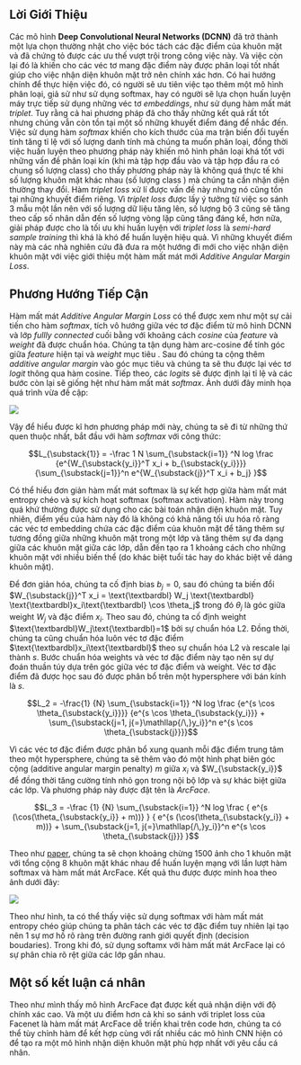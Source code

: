 ## Lời Giới Thiệu

Các mô hình **Deep Convolutional Neural Networks (DCNN)** đã trở thành một lựa chọn thường nhật cho việc bóc tách các đặc điểm của khuôn mặt và đã chứng tỏ được các ưu thế vượt trội trong công việc này. Và việc còn lại đó là khiến cho các véc tơ mang đặc điểm này được phân loại tốt nhất giúp cho việc nhận diện khuôn mặt trở nên chính xác hơn.  Có hai hướng chính để thực hiện việc đó, có người sẽ ưu tiên việc tạo thêm một mô hình phân loại, giả sử như sử dụng softmax, hay có người sẽ lựa chọn huấn luyện máy trực tiếp sử dụng những véc tơ *embeddings*, như sử dụng hàm mất mát *triplet*. Tuy rằng cả hai phương pháp đã cho thấy những kết quả rất tốt nhưng chúng vẫn còn tồn tại một số những khuyết điểm đáng để nhắc đến. Việc sử dụng hàm *softmax* khiến cho kích thước của ma trận biến đổi tuyến tính tăng tỉ lệ với số lượng danh tính mà chúng ta muốn phân loại, đồng thời việc huấn luyện theo phương pháp này khiến mô hình phân loại khá tốt với những vấn đề phân loại kín (khi mà tập hợp đầu vào và tập hợp đầu ra có chung số lượng class) cho thấy phương pháp này là không quá thực tế khi số lượng khuôn mặt khác nhau (số lượng class ) mà chúng ta cần nhận diện thường thay đổi. Hàm *triplet loss* xử lí được vấn đề này nhưng nó cũng tồn tại những khuyết điểm riêng. Vì *triplet loss* được lấy ý tưởng từ việc so sánh 3 mẫu một lần nên với số lượng dữ liệu tăng lên, số lượng bộ 3 cũng sẽ tăng theo cấp số nhân dẫn đến số lượng vòng lặp cũng tăng đáng kể, hơn nữa, giải pháp được cho là tối ưu khi huấn luyện với *triplet loss* là *semi-hard sample training* thì khá là khó để huấn luyện hiệu quả. Vì những khuyết điểm này mà các nhà nghiên cứu đã đưa ra một hướng đi mới cho việc nhận diện khuôn mặt với việc giới thiệu một hàm mất mát mới *Additive Angular Margin Loss*.

## Phương Hướng Tiếp Cận

Hàm mất mát *Additive Angular Margin Loss* có thể được xem như một sự cải tiến cho hàm *softmax*, tích vô hướng giữa véc tơ đặc điểm từ mô hình DCNN và lớp *fullly connected* cuối bằng với khoảng cách *cosine* của *feature* và *weight* đã được chuẩn hóa. Chúng ta tận dụng hàm arc-cosine để tính góc giữa *feature* hiện tại và *weight* mục tiêu . Sau đó chúng ta cộng thêm *additive angular margin* vào góc mục tiêu và chúng ta sẽ thu được lại véc tơ *logit* thông qua hàm cosine. Tiếp theo, các *logits* sẽ được định lại tỉ lệ và các bước còn lại sẽ giống hệt như hàm mất mát *softmax*. Ảnh dưới đây minh họa quá trình vừa đề cập: 

![](https://images.viblo.asia/39a2661b-ec10-4565-b2be-0b543a33c9f1.png)

Vậy để hiểu được kĩ hơn phương pháp mới này, chúng ta sẽ đi từ những thứ quen thuộc nhất, bắt đầu với hàm *softmax* với công thức:

$$L_{\substack{1}} = -\frac 1 N \sum_{\substack{i=1}} ^N log \frac {e^{W_{\substack{y_i}}^T x_i + b_{\substack{y_i}}}} {\sum_{\substack{j=1}}^n e^{W_{\substack{j}}^T x_i + b_j} }$$

Có thể hiểu đơn giản hàm mất mát softmax là sự kết hợp giữa hàm mất mát entropy chéo và sự kích hoạt softmax (softmax activation). Hàm này trong quá khứ thường được sử dụng cho các bài toán nhận diện khuôn mặt. Tuy nhiên, điểm yếu của hàm này đó là không có khả năng tối ưu hóa rõ ràng các véc tơ embedding chứa các đặc điểm của khuôn mặt để tăng thêm sự tương đồng giữa những khuôn mặt trong một lớp và tăng thêm sự đa dạng giữa các khuôn mặt giữa các lớp, dẫn đến tạo ra 1 khoảng cách cho những khuôn mặt với nhiều biến thể (do khác biệt tuổi tác hay do khác biệt về dáng khuôn mặt).

Để đơn giản hóa, chúng ta cố định bias $b_j = 0$, sau đó chúng ta biến đổi  $W_{\substack{j}}^T x_i = \text{\textbardbl} W_j \text{\textbardbl} \text{\textbardbl}x_i\text{\textbardbl} \cos \theta_j$ trong đó $\theta_j$ là góc giữa weight $W_j$ và đặc điểm $x_i$. Theo sau đó, chúng ta cố định weight $\text{\textbardbl}W_j\text{\textbardbl}=1$ bởi sự chuẩn hóa L2. Đồng thời, chúng ta cũng chuẩn hóa luôn véc tơ đặc điểm $\text{\textbardbl}x_i\text{\textbardbl}$ theo sự chuẩn hóa L2 và rescale lại thành *s*.  Bước chuẩn hóa weights và véc tơ đặc điểm này tạo nên sự dự đoán thuần túy dựa trên góc giữa véc tơ đặc điểm và weight. Véc tơ đặc điểm đã được học sau đó được phân bổ trên một hypersphere với bán kính là *s*. 

$$L_2 = -\frac{1} {N} \sum_{\substack{i=1}} ^N log \frac {e^{s \cos \theta_{\substack{y_i}}}} {e^{s \cos \theta_{\substack{y_i}}} + \sum_{\substack{j=1, j{=}\mathllap{/\,}y_i}}^n e^{s \cos \theta_{\substack{j}}}}$$

Vì các véc tơ đặc điểm được phân bổ xung quanh mỗi đặc điểm trung tâm theo một hypersphere, chúng ta sẽ thêm vào đó một hình phạt biên góc cộng (additive angular margin penalty) *m* giữa $x_i$ và $W_{\substack{y_i}}$ để đồng thời tăng cường tính nhỏ gọn trong nội bộ lớp và sự khác biệt giữa các lớp. Và phương pháp này được đặt tên là *ArcFace*. 

$$L_3 = -\frac {1} {N} \sum_{\substack{i=1}} ^N log \frac {  e^{s (\cos(\theta_{\substack{y_i}} + m))} } { e^{s (\cos(\theta_{\substack{y_i}} + m))} + \sum_{\substack{j=1, j{=}\mathllap{/\,}y_i}}^n e^{s \cos \theta_{\substack{j}}} }$$

Theo như [paper](https://arxiv.org/pdf/1801.07698.pdf), chúng ta sẽ chọn khoảng chừng 1500 ảnh cho 1 khuôn mặt với tổng cộng 8 khuôn mặt khác nhau để huấn luyện mạng với lần lượt hàm softmax và hàm mất mát ArcFace. Kết quả thu được được minh hoa theo ảnh dưới đây:

![](https://images.viblo.asia/5e3ff5b8-05c7-44d1-9b13-5831ccbc741d.png)

Theo như hình, ta có thể thấy việc sử dụng softmax với hàm mất mát entropy chéo giúp chúng ta phân tách các véc tơ đặc điểm tuy nhiên lại tạo nên 1 sự mơ hồ rõ ràng trên đường ranh giới quyết định (decision boudaries). Trong khi đó, sử dụng softamx với hàm mất mát ArcFace lại có sự phân chia rõ rệt giữa các lớp gần nhau. 

## Một số kết luận cá nhân

Theo như mình thấy mô hình ArcFace đạt được kết quả nhận diện với độ chính xác cao. Và một ưu điểm hơn cả khi so sánh với triplet loss của Facenet là hàm mất mát ArcFace dễ triến khai trên code hơn, chúng ta có thể tùy chỉnh hàm để kết hợp cùng với rất nhiều các mô hình CNN hiện có để tạo ra một mô hình nhận diện khuôn mặt phù hợp nhất với yêu cầu cá nhân.